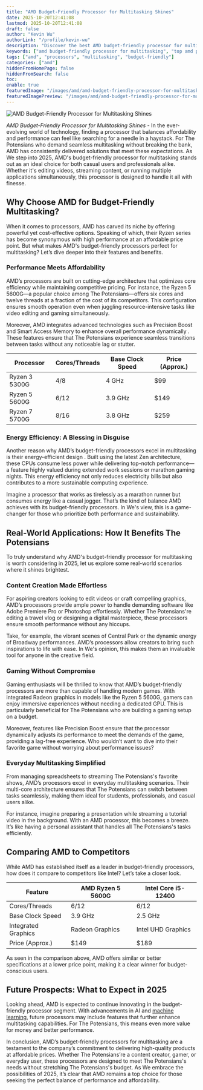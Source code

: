 ```yaml
---
title: "AMD Budget-Friendly Processor for Multitasking Shines"
date: 2025-10-20T12:41:08
lastmod: 2025-10-20T12:41:08
draft: false
author: "Kevin Wu"
authorLink: "/profile/kevin-wu"
description: "Discover the best AMD budget-friendly processor for multitasking! Power through tasks efficiently without breaking the bank. Find your perfect fit today!"
keywords: ["amd budget-friendly processor for multitasking", "top amd processors for multitasking 2025", "affordable amd multitasking CPUs"]
tags: ["amd", "processors", "multitasking", "budget-friendly"]
categories: ["amd"]
hiddenFromHomePage: false
hiddenFromSearch: false
toc:
enable: true
featuredImage: "/images/amd/amd-budget-friendly-processor-for-multitasking-shines.jpg"
featuredImagePreview: "/images/amd/amd-budget-friendly-processor-for-multitasking-shines.jpg"
---
```


![AMD Budget-Friendly Processor for Multitasking Shines](/images/amd/amd-budget-friendly-processor-for-multitasking-shines.jpg)


*AMD Budget-Friendly Processor for Multitasking Shines* - In the ever-evolving world of techno​logy, finding a processor that balances affordability and performance can feel like searching for a needle in a haystack.  For The Potensians who demand seamless multitasking without breaking the bank, AMD has consistently delivered solutions that meet these expectations. As We step into 2025, AMD's budget-friendly processor for multitasking stands out as an ideal choice for both casual users and professionals alike. Whether it's editing videos, streaming content, or running multiple applications simultaneously, this processor is designed to handle it all with finesse.

## Why Choose AMD for Budget-Friendly Multitasking?

When it comes to processors, AMD has carved its niche by offering powerful yet cost-effective options. Speaking of which, their Ryzen series has become synonymous with high performance at an affordable price point. But what makes AMD's budget-friendly processors perfect for multitasking? Let’s dive deeper into their features and benefits.

### Performance Meets Affordability

AMD’s processors are built on cutting-edge architecture that optimizes core efficiency while maintaining competitive pricing. For instance, the Ryzen 5 5600G—a popular choice among The Potensians—offers six cores and twelve threads at a fraction of the cost of its competitors. This configuration ensures smooth operation even when juggling resource-intensive tasks like video editing and gaming simultaneously.

Moreover, AMD integrates advanced technologies such as Precision Boost and Smart Access Memory to enhance overall performance dynamically . These features ensure that The Potensians experience seamless transitions between tasks without any noticeable lag or stutter.

<div class="table-responsive">
<table class="html-table">
<thead>
<tr>
<th>Processor</th>
<th>Cores/Threads</th>
<th>Base Clock Speed</th>
<th>Price (Approx.)</th>
</tr>
</thead>
<tbody>
<tr>
<td>Ryzen 3 5300G</td>
<td>4/8</td>
<td>4 GHz</td>
<td>$99</td>
</tr>
<tr>
<td>Ryzen 5 5600G</td>
<td>6/12</td>
<td>3.9 GHz</td>
<td>$149</td>
</tr>
<tr>
<td>Ryzen 7 5700G</td>
<td>8/16</td>
<td>3.8 GHz</td>
<td>$259</td>
</tr>
</tbody>
</table>
</div>

### Energy Efficiency: A Blessing in Disguise

Another reason why AMD’s budget-friendly processors excel in multitasking is their energy-efficient design . Built using the latest Zen architecture, these CPUs consume less power while delivering top-notch performance—a feature highly valued during extended work sessions or marathon gaming nights. This energy efficiency not only reduces electricity bills but also contributes to a more sustainable computing experience.

Imagine a processor that works as tirelessly as a marathon runner but consumes energy like a casual jogger. That’s the kind of balance AMD achieves with its budget-friendly processors. In We's view, this is a game-changer for those who prioritize both performance and sustainability.

## Real-World Applications: How It Benefits The Potensians

To truly understand why AMD's budget-friendly processor for multitasking is worth considering in 2025, let us explore some real-world scenarios where it shines brightest.

### Content Creation Made Effortless

For aspiring creators looking to edit videos or craft compelling graphics, AMD’s processo​rs provide ample power to handle demanding software like Adobe Premiere Pro or Photoshop effortlessly. Whether The Potensians're editing a travel vlog or designing a digital masterpiece, these processors ensure smooth performance without any hiccups.

Take, for example, the vibrant scenes of Central Park or the dynamic energy of Broadway performances. AMD’s processors allow creators to bring such inspirations to life with ease. In We's opinion, this makes them an invaluable tool for anyone in the creative field.

### Gaming Without Compromise

Gaming enthusiasts will be thrilled to know that AMD’s budget-friendly processors are more than capable of handling modern games. With integrated Radeon graphics in models like the Ryzen 5 5600G, gamers can enjoy immersive experiences without needing a dedicated GPU. This is particularly beneficial for The Potensians who are building a gaming setup on a budget.

Moreover, features like Precision Boost ensure that the processor dynamically adjusts its performance to meet the demands of the game, providing a lag-free experience. Who wouldn’t want to dive into their favorite game without worrying about performance issues?

### Everyday Multitasking Simplified

From managing spreadsheets to streaming The Potensians's favorite shows, AMD’s processors excel in everyday multitasking scenarios. Their multi-core architecture ensures that The Potensians can switch between tasks seamlessly, making them ideal for students, professionals, and casual users alike.

For instance, imagine preparing a presentation while streaming a tutorial video in the background. With an AMD processor, this becomes a breeze. It’s like having a personal assistant that handles all The Potensians's tasks efficiently.

## Comparing AMD to Competitors

While AMD has established itself as a leader in budget-friendly processors, how does it compare to competitors like Intel? Let’s take a closer look.

<div class="table-responsive">
<table class="html-table">
<thead>
<tr>
<th>Feature</th>
<th>AMD Ryzen 5 5600G</th>
<th>Intel Core i5-12400</th>
</tr>
</thead>
<tbody>
<tr>
<td>Cores/Threads</td>
<td>6/12</td>
<td>6/12</td>
</tr>
<tr>
<td>Base Clock Speed</td>
<td>3.9 GHz</td>
<td>2.5 GHz</td>
</tr>
<tr>
<td>Integrated Graphics</td>
<td>Radeon Graphics</td>
<td>Intel UHD Graphics</td>
</tr>
<tr>
<td>Price (Approx.)</td>
<td>$149</td>
<td>$189</td>
</tr>
</tbody>
</table>
</div>

As seen in the comparison above, AMD offers similar or better specifications at a lower price point, making it a clear winner for budget-conscious users.

## Future Prospects: What to Expect in 2025

Looking ahead, AMD is expected to continue innovating in the budget-friendly processor segment. With advancements in AI and [machine learning](/amd/amd-gpu-optimized-for-machine-learning), future processors may include features that further enhance multitasking capabilities. For The Potensians, this means even more value for money and better performance.

In conclusion, AMD’s budget-friendly processors for multitasking are a testament to the company’s commitment to delivering high-quality products at affordable prices. Whether The Potensians’re a content creator, gamer, or everyday user, these processors are designed to meet The Potensians's needs without stretching The Potensians's budget. As We embrace the possibilities of 2025, it’s clear that AMD remains a top choice for those seeking the perfect balance of performance and affordability.
